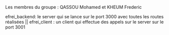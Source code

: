 Les membres du groupe : 
QASSOU Mohamed
et 
KHEUM Frederic


efrei_backend: le server qui se lance sur le port 3000 avec toutes les routes réalisées || 
efrei_client : un client qui effectue des appels sur le server sur le port 3001